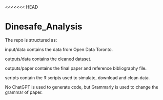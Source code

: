 <<<<<<< HEAD
# Dinesafe_Analysis
The repo is structured as:

input/data contains the data from Open Data Toronto.

outputs/data contains the cleaned dataset.

outputs/paper contains the final paper and reference bibliography file.

scripts contain the R scripts used to simulate, download and clean data.

No ChatGPT is used to generate code, but Grammarly is used to change the grammar of paper.
